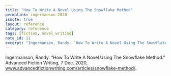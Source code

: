 ```yaml
---
title: "How To Write A Novel Using The Snowflake Method"
permalink: ingermanson-2020
isnote: true
layout: reference
category: reference
tags: [fiction, novel_writing]
note_id: 11
excerpt: "Ingermanson, Randy. `How To Write A Novel Using The Snowflake Method.` Advanced Fiction Writing, 7 Dec. 2020, www.advancedfictionwriting.com/articles/snowflake-method/." 
---
```

Ingermanson, Randy. “How To Write A Novel Using The Snowflake Method.” Advanced Fiction Writing, 7 Dec. 2020, www.advancedfictionwriting.com/articles/snowflake-method/.